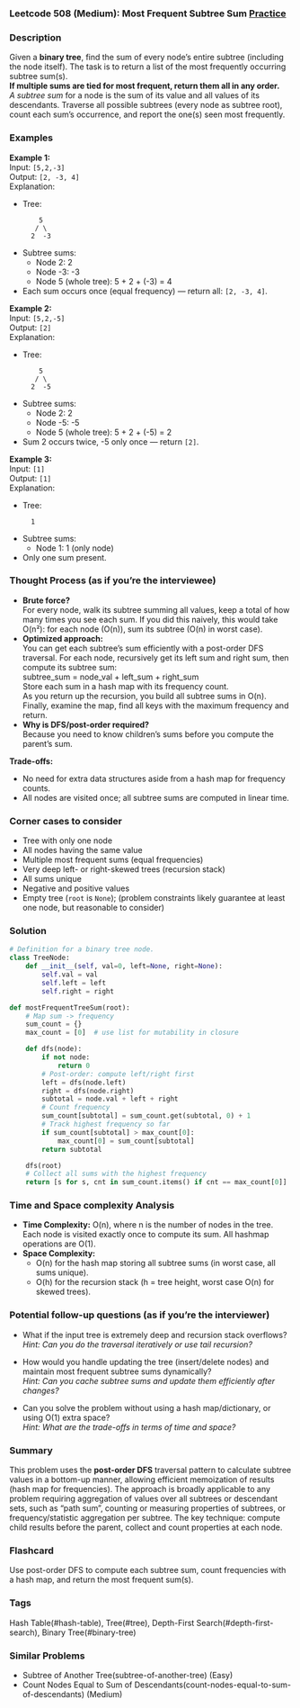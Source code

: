 ### Leetcode 508 (Medium): Most Frequent Subtree Sum [Practice](https://leetcode.com/problems/most-frequent-subtree-sum)

### Description  
Given a **binary tree**, find the sum of every node’s entire subtree (including the node itself). The task is to return a list of the most frequently occurring subtree sum(s).  
**If multiple sums are tied for most frequent, return them all in any order.**  
*A subtree sum* for a node is the sum of its value and all values of its descendants. Traverse all possible subtrees (every node as subtree root), count each sum’s occurrence, and report the one(s) seen most frequently.

### Examples  

**Example 1:**  
Input: `[5,2,-3]`  
Output: `[2, -3, 4]`  
Explanation:  
- Tree:  
  ```
      5
     / \
    2  -3
  ```
- Subtree sums:  
  - Node 2: 2  
  - Node -3: -3  
  - Node 5 (whole tree): 5 + 2 + (-3) = 4  
- Each sum occurs once (equal frequency) — return all: `[2, -3, 4]`.

**Example 2:**  
Input: `[5,2,-5]`  
Output: `[2]`  
Explanation:  
- Tree:  
  ```
      5
     / \
    2  -5
  ```
- Subtree sums:  
  - Node 2: 2  
  - Node -5: -5  
  - Node 5 (whole tree): 5 + 2 + (-5) = 2  
- Sum 2 occurs twice, -5 only once — return `[2]`.

**Example 3:**  
Input: `[1]`  
Output: `[1]`  
Explanation:  
- Tree:  
  ```
    1
  ```
- Subtree sums:  
  - Node 1: 1 (only node)  
- Only one sum present.


### Thought Process (as if you’re the interviewee)  
- **Brute force?**  
  For every node, walk its subtree summing all values, keep a total of how many times you see each sum. If you did this naively, this would take O(n²): for each node (O(n)), sum its subtree (O(n) in worst case).
- **Optimized approach:**  
  You can get each subtree’s sum efficiently with a post-order DFS traversal. For each node, recursively get its left sum and right sum, then compute its subtree sum:  
  subtree_sum = node_val + left_sum + right_sum  
  Store each sum in a hash map with its frequency count.  
  As you return up the recursion, you build all subtree sums in O(n).  
  Finally, examine the map, find all keys with the maximum frequency and return.
- **Why is DFS/post-order required?**  
  Because you need to know children’s sums before you compute the parent’s sum.

**Trade-offs:**  
- No need for extra data structures aside from a hash map for frequency counts.
- All nodes are visited once; all subtree sums are computed in linear time.


### Corner cases to consider  
- Tree with only one node  
- All nodes having the same value  
- Multiple most frequent sums (equal frequencies)  
- Very deep left- or right-skewed trees (recursion stack)  
- All sums unique  
- Negative and positive values  
- Empty tree (`root` is `None`); (problem constraints likely guarantee at least one node, but reasonable to consider)


### Solution

```python
# Definition for a binary tree node.
class TreeNode:
    def __init__(self, val=0, left=None, right=None):
        self.val = val
        self.left = left
        self.right = right

def mostFrequentTreeSum(root):
    # Map sum -> frequency
    sum_count = {}
    max_count = [0]  # use list for mutability in closure

    def dfs(node):
        if not node:
            return 0
        # Post-order: compute left/right first
        left = dfs(node.left)
        right = dfs(node.right)
        subtotal = node.val + left + right
        # Count frequency
        sum_count[subtotal] = sum_count.get(subtotal, 0) + 1
        # Track highest frequency so far
        if sum_count[subtotal] > max_count[0]:
            max_count[0] = sum_count[subtotal]
        return subtotal

    dfs(root)
    # Collect all sums with the highest frequency
    return [s for s, cnt in sum_count.items() if cnt == max_count[0]]
```


### Time and Space complexity Analysis  

- **Time Complexity:** O(n), where n is the number of nodes in the tree. Each node is visited exactly once to compute its sum. All hashmap operations are O(1).
- **Space Complexity:**  
  - O(n) for the hash map storing all subtree sums (in worst case, all sums unique).  
  - O(h) for the recursion stack (h = tree height, worst case O(n) for skewed trees).


### Potential follow-up questions (as if you’re the interviewer)  

- What if the input tree is extremely deep and recursion stack overflows?  
  *Hint: Can you do the traversal iteratively or use tail recursion?*  

- How would you handle updating the tree (insert/delete nodes) and maintain most frequent subtree sums dynamically?  
  *Hint: Can you cache subtree sums and update them efficiently after changes?*

- Can you solve the problem without using a hash map/dictionary, or using O(1) extra space?  
  *Hint: What are the trade-offs in terms of time and space?*


### Summary

This problem uses the **post-order DFS** traversal pattern to calculate subtree values in a bottom-up manner, allowing efficient memoization of results (hash map for frequencies). The approach is broadly applicable to any problem requiring aggregation of values over all subtrees or descendant sets, such as “path sum”, counting or measuring properties of subtrees, or frequency/statistic aggregation per subtree. The key technique: compute child results before the parent, collect and count properties at each node.


### Flashcard
Use post-order DFS to compute each subtree sum, count frequencies with a hash map, and return the most frequent sum(s).

### Tags
Hash Table(#hash-table), Tree(#tree), Depth-First Search(#depth-first-search), Binary Tree(#binary-tree)

### Similar Problems
- Subtree of Another Tree(subtree-of-another-tree) (Easy)
- Count Nodes Equal to Sum of Descendants(count-nodes-equal-to-sum-of-descendants) (Medium)